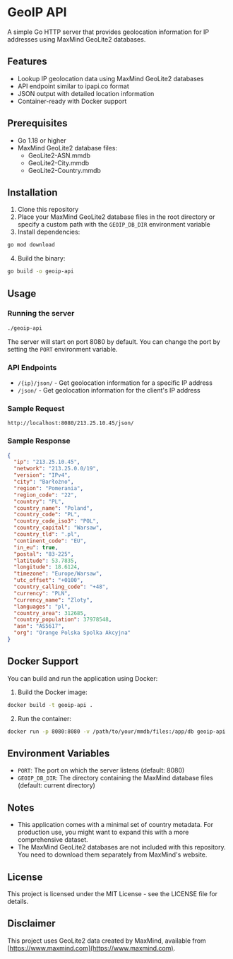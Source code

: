# GeoIP API

A simple Go HTTP server that provides geolocation information for IP addresses using MaxMind GeoLite2 databases.

## Features

- Lookup IP geolocation data using MaxMind GeoLite2 databases
- API endpoint similar to ipapi.co format
- JSON output with detailed location information
- Container-ready with Docker support

## Prerequisites

- Go 1.18 or higher
- MaxMind GeoLite2 database files:
  - GeoLite2-ASN.mmdb
  - GeoLite2-City.mmdb
  - GeoLite2-Country.mmdb

## Installation

1. Clone this repository
2. Place your MaxMind GeoLite2 database files in the root directory or specify a custom path with the `GEOIP_DB_DIR` environment variable
3. Install dependencies:

```bash
go mod download
```

4. Build the binary:

```bash
go build -o geoip-api
```

## Usage

### Running the server

```bash
./geoip-api
```

The server will start on port 8080 by default. You can change the port by setting the `PORT` environment variable.

### API Endpoints

- `/{ip}/json/` - Get geolocation information for a specific IP address
- `/json/` - Get geolocation information for the client's IP address

### Sample Request

```
http://localhost:8080/213.25.10.45/json/
```

### Sample Response

```json
{
  "ip": "213.25.10.45",
  "network": "213.25.0.0/19",
  "version": "IPv4",
  "city": "Barłożno",
  "region": "Pomerania",
  "region_code": "22",
  "country": "PL",
  "country_name": "Poland",
  "country_code": "PL",
  "country_code_iso3": "POL",
  "country_capital": "Warsaw",
  "country_tld": ".pl",
  "continent_code": "EU",
  "in_eu": true,
  "postal": "83-225",
  "latitude": 53.7835,
  "longitude": 18.6124,
  "timezone": "Europe/Warsaw",
  "utc_offset": "+0100",
  "country_calling_code": "+48",
  "currency": "PLN",
  "currency_name": "Zloty",
  "languages": "pl",
  "country_area": 312685,
  "country_population": 37978548,
  "asn": "AS5617",
  "org": "Orange Polska Spolka Akcyjna"
}
```

## Docker Support

You can build and run the application using Docker:

1. Build the Docker image:

```bash
docker build -t geoip-api .
```

2. Run the container:

```bash
docker run -p 8080:8080 -v /path/to/your/mmdb/files:/app/db geoip-api
```

## Environment Variables

- `PORT`: The port on which the server listens (default: 8080)
- `GEOIP_DB_DIR`: The directory containing the MaxMind database files (default: current directory)

## Notes

- This application comes with a minimal set of country metadata. For production use, you might want to expand this with a more comprehensive dataset.
- The MaxMind GeoLite2 databases are not included with this repository. You need to download them separately from MaxMind's website.

## License

This project is licensed under the MIT License - see the LICENSE file for details.

## Disclaimer

This project uses GeoLite2 data created by MaxMind, available from [https://www.maxmind.com](https://www.maxmind.com).
